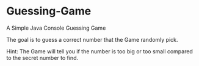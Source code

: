 # Guessing-Game
A Simple Java Console Guessing Game 

The goal is to guess a correct number that the Game randomly pick.

Hint: The Game will tell you if the number is too big or too small compared to the secret number to find.
